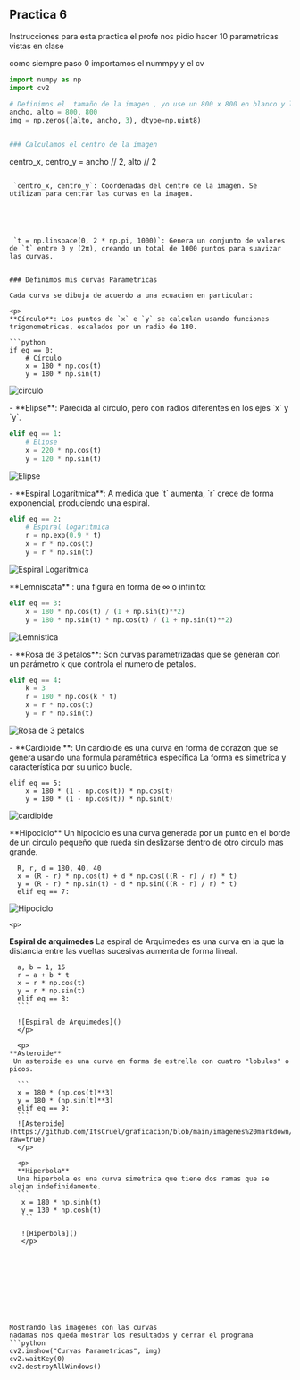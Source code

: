 
## Practica 6 

Instrucciones 
para esta practica el profe nos pidio hacer 10 parametricas vistas en clase 

como siempre paso 0 importamos el nummpy y el cv 
```python
import numpy as np
import cv2

# Definimos el  tamaño de la imagen , yo use un 800 x 800 en blanco y la inicalizamos en negro
ancho, alto = 800, 800
img = np.zeros((alto, ancho, 3), dtype=np.uint8)


### Calculamos el centro de la imagen

```
centro_x, centro_y = ancho // 2, alto // 2
```

 `centro_x, centro_y`: Coordenadas del centro de la imagen. Se utilizan para centrar las curvas en la imagen.





 `t = np.linspace(0, 2 * np.pi, 1000)`: Genera un conjunto de valores de `t` entre 0 y (2π), creando un total de 1000 puntos para suavizar las curvas.


### Definimos mis curvas Parametricas

Cada curva se dibuja de acuerdo a una ecuacion en particular:

<p>
**Círculo**: Los puntos de `x` e `y` se calculan usando funciones trigonometricas, escalados por un radio de 180.

```python
if eq == 0:
    # Círculo
    x = 180 * np.cos(t)
    y = 180 * np.sin(t)
```
![circulo](https://github.com/ItsCruel/graficacion/blob/main/imagenes%20markdown/circulo.png?raw=true)

</p>

<p>
- **Elipse**: Parecida al circulo, pero con radios diferentes en los ejes `x` y `y`.

```python
elif eq == 1:
    # Elipse
    x = 220 * np.cos(t)
    y = 120 * np.sin(t)
```
![Elipse](https://github.com/ItsCruel/graficacion/blob/main/imagenes%20markdown/elipse.png?raw=true)
</p>

<p>
- **Espiral Logarítmica**: A medida que `t` aumenta, `r` crece de forma exponencial, produciendo una espiral.

```python
elif eq == 2:
    # Espiral logaritmica
    r = np.exp(0.9 * t)
    x = r * np.cos(t)
    y = r * np.sin(t)
```
![Espiral Logaritmica](https://github.com/ItsCruel/graficacion/blob/main/imagenes%20markdown/espiral%20logaritmica.png?raw=true)
</p>
<p>
**Lemniscata** : una figura en forma de ∞ o infinito:
  
  ```python
  elif eq == 3:
      x = 180 * np.cos(t) / (1 + np.sin(t)**2)
      y = 180 * np.sin(t) * np.cos(t) / (1 + np.sin(t)**2)
  ```
![Lemnistica](https://github.com/ItsCruel/graficacion/blob/main/imagenes%20markdown/infinito.png?raw=true)

</p>

<p>
- **Rosa de 3 petalos**:
Son curvas parametrizadas que se generan con un parámetro k que controla el numero de petalos. 

  ```python
  elif eq == 4:
      k = 3
      r = 180 * np.cos(k * t)
      x = r * np.cos(t)
      y = r * np.sin(t)
  ```

![Rosa de 3 petalos](https://github.com/ItsCruel/graficacion/blob/main/imagenes%20markdown/petalos.png?raw=true)

</p>

<p>
- **Cardioide **:
Un cardioide es  una curva en forma de corazon que se genera usando una formula paramétrica específica La forma es simetrica y característica por su unico bucle.

  ```
  elif eq == 5:
      x = 180 * (1 - np.cos(t)) * np.cos(t)
      y = 180 * (1 - np.cos(t)) * np.sin(t)
  ```
![cardioide](https://github.com/ItsCruel/graficacion/blob/main/imagenes%20markdown/cardioide.png?raw=true)


</p>


<p>
  **Hipociclo**
  Un hipociclo es una curva generada por un punto en el borde de un circulo pequeño que rueda sin deslizarse dentro de otro circulo mas grande. 

  ```
    R, r, d = 180, 40, 40
    x = (R - r) * np.cos(t) + d * np.cos(((R - r) / r) * t)
    y = (R - r) * np.sin(t) - d * np.sin(((R - r) / r) * t)
    elif eq == 7:
```
![Hipociclo]()
    </p>

    <p>
  **Espiral de arquimedes**
  La espiral de Arquimedes es una curva en la que la distancia entre las vueltas sucesivas aumenta de forma lineal. 

  ```
    a, b = 1, 15
    r = a + b * t
    x = r * np.cos(t)
    y = r * np.sin(t)
    elif eq == 8:
    ```

    ![Espiral de Arquimedes]()
    </p>

    <p>
  **Asteroide**
   Un asteroide es una curva en forma de estrella con cuatro "lobulos" o picos.

    ```
    x = 180 * (np.cos(t)**3)
    y = 180 * (np.sin(t)**3)
    elif eq == 9:
    ```
    ![Asteroide](https://github.com/ItsCruel/graficacion/blob/main/imagenes%20markdown/astroide.png?raw=true)
    </p>

    <p>
    **Hiperbola**
    Una hiperbola es una curva simetrica que tiene dos ramas que se alejan indefinidamente. 
    ```
     x = 180 * np.sinh(t)
     y = 130 * np.cosh(t)
     ```

     ![Hiperbola]()
     </p>










 Mostrando las imagenes con las curvas
nadamas nos queda mostrar los resultados y cerrar el programa
```python
cv2.imshow("Curvas Parametricas", img)
cv2.waitKey(0)
cv2.destroyAllWindows()
```

